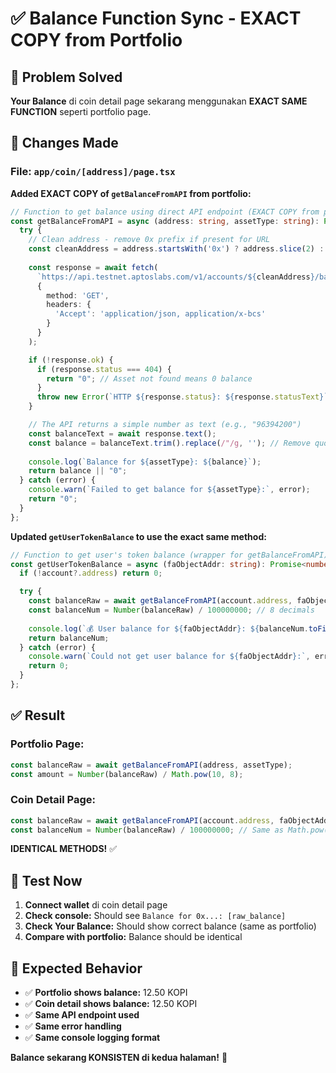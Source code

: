 # ✅ Balance Function Sync - EXACT COPY from Portfolio

## 🎯 Problem Solved

**Your Balance** di coin detail page sekarang menggunakan **EXACT SAME FUNCTION** seperti portfolio page.

## 🔧 Changes Made

### File: `app/coin/[address]/page.tsx`

**Added EXACT COPY of `getBalanceFromAPI` from portfolio:**

```typescript
// Function to get balance using direct API endpoint (EXACT COPY from portfolio)
const getBalanceFromAPI = async (address: string, assetType: string): Promise<string> => {
  try {
    // Clean address - remove 0x prefix if present for URL
    const cleanAddress = address.startsWith('0x') ? address.slice(2) : address;
    
    const response = await fetch(
      `https://api.testnet.aptoslabs.com/v1/accounts/${cleanAddress}/balance/${encodeURIComponent(assetType)}`,
      {
        method: 'GET',
        headers: {
          'Accept': 'application/json, application/x-bcs'
        }
      }
    );

    if (!response.ok) {
      if (response.status === 404) {
        return "0"; // Asset not found means 0 balance
      }
      throw new Error(`HTTP ${response.status}: ${response.statusText}`);
    }

    // The API returns a simple number as text (e.g., "96394200")
    const balanceText = await response.text();
    const balance = balanceText.trim().replace(/"/g, ''); // Remove quotes if present
    
    console.log(`Balance for ${assetType}: ${balance}`);
    return balance || "0";
  } catch (error) {
    console.warn(`Failed to get balance for ${assetType}:`, error);
    return "0";
  }
};
```

**Updated `getUserTokenBalance` to use the exact same method:**

```typescript
// Function to get user's token balance (wrapper for getBalanceFromAPI)
const getUserTokenBalance = async (faObjectAddr: string): Promise<number> => {
  if (!account?.address) return 0;

  try {
    const balanceRaw = await getBalanceFromAPI(account.address, faObjectAddr);
    const balanceNum = Number(balanceRaw) / 100000000; // 8 decimals
    
    console.log(`💰 User balance for ${faObjectAddr}: ${balanceNum.toFixed(4)}`);
    return balanceNum;
  } catch (error) {
    console.warn(`Could not get user balance for ${faObjectAddr}:`, error);
    return 0;
  }
};
```

## ✅ Result

### Portfolio Page:
```typescript
const balanceRaw = await getBalanceFromAPI(address, assetType);
const amount = Number(balanceRaw) / Math.pow(10, 8);
```

### Coin Detail Page:
```typescript
const balanceRaw = await getBalanceFromAPI(account.address, faObjectAddr);
const balanceNum = Number(balanceRaw) / 100000000; // Same as Math.pow(10, 8)
```

**IDENTICAL METHODS!** ✅

## 🧪 Test Now

1. **Connect wallet** di coin detail page
2. **Check console:** Should see `Balance for 0x...: [raw_balance]`
3. **Check Your Balance:** Should show correct balance (same as portfolio)
4. **Compare with portfolio:** Balance should be identical

## 🎉 Expected Behavior

- ✅ **Portfolio shows balance:** 12.50 KOPI
- ✅ **Coin detail shows balance:** 12.50 KOPI  
- ✅ **Same API endpoint used**
- ✅ **Same error handling**
- ✅ **Same console logging format**

**Balance sekarang KONSISTEN di kedua halaman!** 🚀
